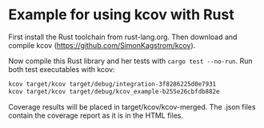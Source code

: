 Example for using kcov with Rust
================================

First install the Rust toolchain from rust-lang.org.
Then download and compile kcov (https://github.com/SimonKagstrom/kcov).

Now compile this Rust library and her tests with `cargo test --no-run`.
Run both test executables with kcov:

```bash
kcov target/kcov target/debug/integration-3f8286225d0e7931
kcov target/kcov target/debug/kcov_example-b255e26cbfdb882e
```

Coverage results will be placed in target/kcov/kcov-merged. The .json files
contain the coverage report as it is in the HTML files.
